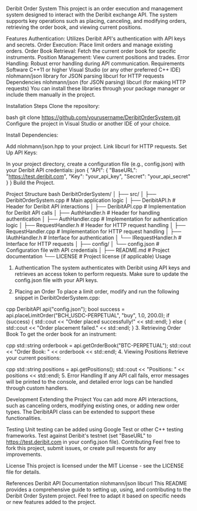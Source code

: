 ﻿Deribit Order System
This project is an order execution and management system designed to interact with the Deribit exchange API. The system supports key operations such as placing, canceling, and modifying orders, retrieving the order book, and viewing current positions.

Features
Authentication: Utilizes Deribit API's authentication with API keys and secrets.
Order Execution: Place limit orders and manage existing orders.
Order Book Retrieval: Fetch the current order book for specific instruments.
Position Management: View current positions and trades.
Error Handling: Robust error handling during API communication.
Requirements
Software
C++11 or higher
Visual Studio (or any other preferred C++ IDE)
nlohmann/json library for JSON parsing
libcurl for HTTP requests
Dependencies
nlohmann/json (for JSON parsing)
libcurl (for making HTTP requests)
You can install these libraries through your package manager or include them manually in the project.

Installation
Steps
Clone the repository:

bash
git clone https://github.com/yourusername/DeribitOrderSystem.git
Configure the project in Visual Studio or another IDE of your choice.

Install Dependencies:

Add nlohmann/json.hpp to your project.
Link libcurl for HTTP requests.
Set Up API Keys:

In your project directory, create a configuration file (e.g., config.json) with your Deribit API credentials:
json
{
    "API": {
        "BaseURL": "https://test.deribit.com",
        "Key": "your_api_key",
        "Secret": "your_api_secret"
    }
}
Build the Project.

Project Structure
bash
DeribitOrderSystem/
│
├── src/
│   ├── DeribitOrderSystem.cpp      # Main application logic
│   ├── DeribitAPI.h                # Header for Deribit API interactions
│   ├── DeribitAPI.cpp              # Implementation for Deribit API calls
│   ├── AuthHandler.h               # Header for handling authentication
│   ├── AuthHandler.cpp             # Implementation for authentication logic
│   ├── RequestHandler.h            # Header for HTTP request handling
│   ├── RequestHandler.cpp          # Implementation for HTTP request handling
│   ├── IAuthHandler.h              # Interface for authentication
│   └── IRequestHandler.h           # Interface for HTTP requests
│
├── config/
│   └── config.json                 # Configuration file with API credentials
│
├── README.md                       # Project documentation
└── LICENSE                         # Project license (if applicable)
Usage
1. Authentication
The system authenticates with Deribit using API keys and retrieves an access token to perform requests. Make sure to update the config.json file with your API keys.

2. Placing an Order
To place a limit order, modify and run the following snippet in DeribitOrderSystem.cpp:

cpp
DeribitAPI api("config.json");
bool success = api.placeLimitOrder("BCH_USDC-PERPETUAL", "buy", 1.0, 200.0);
if (success) {
    std::cout << "Order placed successfully!" << std::endl;
} else {
    std::cout << "Order placement failed." << std::endl;
}
3. Retrieving Order Book
To get the order book for an instrument:

cpp
std::string orderbook = api.getOrderBook("BTC-PERPETUAL");
std::cout << "Order Book: " << orderbook << std::endl;
4. Viewing Positions
Retrieve your current positions:

cpp
std::string positions = api.getPositions();
std::cout << "Positions: " << positions << std::endl;
5. Error Handling
If any API call fails, error messages will be printed to the console, and detailed error logs can be handled through custom handlers.

Development
Extending the Project
You can add more API interactions, such as canceling orders, modifying existing ones, or adding new order types. The DeribitAPI class can be extended to support these functionalities.

Testing
Unit testing can be added using Google Test or other C++ testing frameworks.
Test against Deribit's testnet (set "BaseURL" to https://test.deribit.com in your config.json file).
Contributing
Feel free to fork this project, submit issues, or create pull requests for any improvements.

License
This project is licensed under the MIT License - see the LICENSE file for details.

References
Deribit API Documentation
nlohmann/json
libcurl
This README provides a comprehensive guide to setting up, using, and contributing to the Deribit Order System project. Feel free to adapt it based on specific needs or new features added to the project.